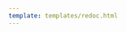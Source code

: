 ```yaml
---
template: templates/redoc.html
---
```


<redoc spec-url="{{base_path}}/apis/restapis/oauth-dcr.yaml"></redoc>
